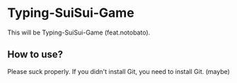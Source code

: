 # Typing-SuiSui-Game
This will be Typing-SuiSui-Game (feat.notobato).

## How to use?
Please suck properly.
If you didn't install Git, you need to install Git. (maybe)
